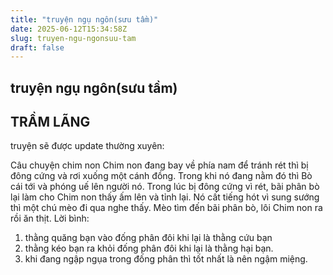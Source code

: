 ```yaml
---
title: "truyện ngụ ngôn(sưu tầm)"
date: 2025-06-12T15:34:58Z
slug: truyen-ngu-ngonsuu-tam
draft: false
---
```


## truyện ngụ ngôn(sưu tầm)

## TRẦM LÃNG

truyện sẽ được update thường xuyên:
 
Câu chuyện chim non
Chim non đang bay về phía nam để tránh rét thì bị đông cứng và rơi xuống một cánh đồng. Trong khi nó đang nằm đó thì Bò cái tới và phóng uế lên người nó. Trong lúc bị đông cứng vì rét, bãi phân bò lại làm cho Chim non thấy ấm lên và tỉnh lại. Nó cất tiếng hót vì sung sướng thì một chú mèo đi qua nghe thấy. Mèo tìm đến bãi phân bò, lôi Chim non ra rồi ăn thịt.
Lời bình:
1) thằng quăng bạn vào đống phân đôi khi lại là thằng cứu bạn
2) thằng kéo bạn ra khỏi đống phân đôi khi lại là thằng hại bạn.
3) khi đang ngập ngụa trong đống phân thì tốt nhất là nên ngậm miệng.